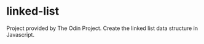 # linked-list
Project provided by The Odin Project. Create the linked list data structure in Javascript. 